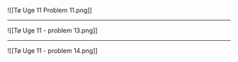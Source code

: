 ![[Tø Uge 11 Problem 11.png]]

___
![[Tø Uge 11 - problem 13.png]]
___
![[Tø Uge 11 - problem 14.png]]
